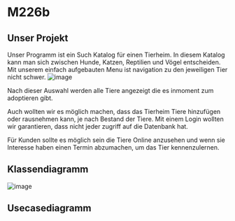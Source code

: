 # M226b

## Unser Projekt

Unser Programm ist ein Such Katalog für einen Tierheim. In diesem Katalog kann man sich zwischen Hunde, Katzen, Reptilien und Vögel entscheiden.
Mit unserem einfach aufgebauten Menu ist navigation zu den jeweiligen Tier nicht schwer.
![image](https://user-images.githubusercontent.com/89509863/150639979-4510b6f3-c79a-4605-8de3-30004bf32e0d.png)

Nach dieser Auswahl werden alle Tiere angezeigt die es inmoment zum adoptieren gibt.

Auch wollten wir es möglich machen, dass das Tierheim Tiere hinzufügen oder rausnehmen kann, je nach Bestand der Tiere.
Mit einem Login wollten wir garantieren, dass nicht jeder zugriff auf die Datenbank hat.

Für Kunden sollte es möglich sein die Tiere Online anzusehen und wenn sie Interesse haben einen Termin abzumachen, um das Tier kennenzulernen.


## Klassendiagramm
![image](https://user-images.githubusercontent.com/89509863/150640273-aae98936-95c3-4f3b-b3b2-db3d1c5003fd.png)

## Usecasediagramm

